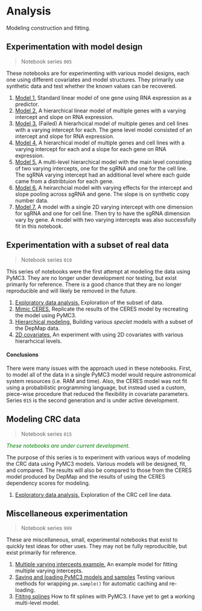 # Analysis

Modeling construction and fitting.

## Experimentation with model design

> Notebook series `005`

These notebooks are for experimenting with various model designs, each one using different covariates and model structures.
They primarily use synthetic data and test whether the known values can be recovered.

1. [Model 1.](005_005_model-experimentation-m1.md) Standard linear model of one gene using RNA expression as a predictor.
2. [Model 2.](005_007_model-experimentation-m2.md) A hierarchical linear model of multiple genes with a varying intercept and slope on RNA expression.
3. [Model 3.](005_009_model-experimentation-m3.md) (Failed) A hierarhcical model of multiple genes and cell lines with a varying intercept for each. The gene level model consisted of an intercept and slope for RNA expression.
4. [Model 4.](005_011_model-experimentation-m4.md) A hierarchical model of multiple genes and cell lines with a varying intercept for each and a slope for each gene on RNA expression.
5. [Model 5.](005_013_model-experimentation-m5.md) A multi-level hierarchical model with the main level consisting of two varying intercepts, one for the sgRNA and one for the cell line. The sgRNA varying intercept had an additional level where each guide came from a distribtuion for each gene.
6. [Model 6.](005_015_model-experimentation-m6.md) A heirarchcial model with varying effects for the intercept and slope pooling across sgRNA and gene. The slope is on synthetic copy number data.
7. [Model 7.](005_017_model-experimentation-m7.md) A model with a single 2D varying intercept with one dimension for sgRNA and one for cell line. Then try to have the sgRNA dimension vary by gene. A model with two varying intercepts was also successfully fit in this notebook.

## Experimentation with a subset of real data

> Notebook series `010`

This series of notebooks were the first attempt at modeling the data using PyMC3.
They are no longer under development nor testing, but exist primarily for reference.
There is a good chance that they are no longer reproducible and will likely be removed in the future.

1. [Exploratory data analysis.](010_005_exploratory-data-analysis.md) Exploration of the subset of data.
2. [Mimic CERES.](010_010_ceres-replicate.md) Replicate the results of the CERES model by recreating the model using PyMC3.
3. [Hierarchical modeling.](010_013_hierarchical-model-subsample.md) Building various *speclet* models with a subset of the DepMap data.
4. [2D covariates.](010_015_gene-lineage-hierarchical-matrix.md) An experiment with using 2D covariates with various hierarhcical levels.

#### Conclusions

There were many issues with the approach used in these notebooks.
First, to model all of the data in a single PyMC3 model would require astronomical system resources (i.e. RAM and time).
Also, the CERES model was not fit using a probabilistic programming language, but instead used a custom, piece-wise procedure that reduced the flexibility in covariate parameters.
Series `015` is the second generation and is under active development.

## Modeling CRC data

> Notebook series `015`

<span style="color: green">*These notebooks are under current development.*</span>

The purpose of this series is to experiment with various ways of modeling the CRC data using PyMC3 models.
Various models will be designed, fit, and compared.
The results will also be compared to those from the CERES model produced by DepMap and the results of using the CERES dependency scores for modeling.

1. [Exploratory data analysis.](015_005_exploratory-data-analysis.md) Exploration of the CRC cell line data.

## Miscellaneous experimentation

> Notebook series `999`

These are miscellaneous, small, experimental notebooks that exist to quickly test ideas for other uses.
They may not be fully reproducible, but exist primarily for reference.

1. [Multiple varying intercepts example.](999_005_experimentation.md) An example model for fitting multiple varying intercepts.
2. [Saving and loading PyMC3 models and samples](999_010_saving-and-loading-models.md) Testing various methods for wrapping `pm.sample()` for automatic caching and re-loading.
3. [Fititng splines](999_015_splines-in-pymc3.md) How to fit splines with PyMC3. I have yet to get a working multi-level model.
